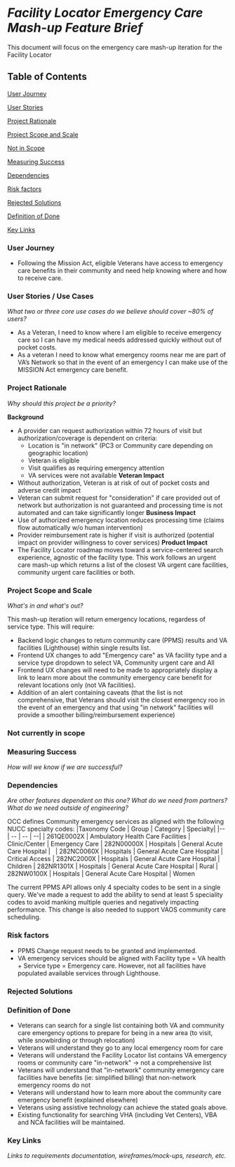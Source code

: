# _Facility Locator Emergency Care Mash-up Feature Brief_

This document will focus on the emergency care mash-up iteration for the Facility Locator 
## Table of Contents

[User Journey](https://github.com/department-of-veterans-affairs/va.gov-team/blob/master/products/facilities/facility-locator/product/emergency-care-mash-up-product-brief.md#user-journey)

[User Stories](https://github.com/department-of-veterans-affairs/va.gov-team/blob/master/products/facilities/facility-locator/product/emergency-care-mash-up-product-brief.md#user-stories--use-cases)

[Project Rationale](https://github.com/department-of-veterans-affairs/va.gov-team/blob/master/products/facilities/facility-locator/product/emergency-care-mash-up-product-brief.md#project-rationale)

[Project Scope and Scale](https://github.com/department-of-veterans-affairs/va.gov-team/blob/master/products/facilities/facility-locator/product/emergency-care-mash-up-product-brief.md.md#project-scope-and-scale)

[Not in Scope](https://github.com/department-of-veterans-affairs/va.gov-team/blob/master/products/facilities/facility-locator/product/emergency-care-mash-up-product-brief.md#not-in-scope)

[Measuring Success](https://github.com/department-of-veterans-affairs/va.gov-team/blob/master/products/facilities/facility-locator/product/emergency-care-mash-up-product-brief.md#measuring-success)

[Dependencies](https://github.com/department-of-veterans-affairs/va.gov-team/blob/master/products/facilities/facility-locator/product/emergency-care-mash-up-product-brief.md#dependencies)

[Risk factors](https://github.com/department-of-veterans-affairs/va.gov-team/blob/master/products/facilities/facility-locator/product/emergency-care-mash-up-product-brief.md#risk-factors)

[Rejected Solutions](https://github.com/department-of-veterans-affairs/va.gov-team/blob/master/products/facilities/facility-locator/product/emergency-care-mash-up-product-brief.md#rejected-solutions)

[Definition of Done](https://github.com/department-of-veterans-affairs/va.gov-team/blob/master/products/facilities/facility-locator/product/emergency-care-mash-up-product-brief.md#definition-of-done)

[Key Links](https://github.com/department-of-veterans-affairs/va.gov-team/blob/master/products/facilities/facility-locator/product/emergency-care-mash-up-product-brief.md#key-links)

### User Journey
- Following the Mission Act, eligible Veterans have access to emergency care benefits in their community and need help knowing where and how to receive care. 

### User Stories / Use Cases
*What two or three core use cases do we believe should cover ~80% of users?*
- As a Veteran, I need to know where I am eligible to receive emergency care so I can have my medical needs addressed quickly without out of pocket costs.
- As a veteran I need to know what emergency rooms near me are part of VA’s Network so that in the event of an emergency I can make use of the MISSION Act emergency care benefit.

### Project Rationale
_Why should this project be a priority?_

**Background**
- A provider can request authorization within 72 hours of visit but authorization/coverage is dependent on criteria:
  - Location is "in network" (PC3 or Community care depending on geographic location)
  - Veteran is eligible
  - Visit qualifies as requiring emergency attention
  - VA services were not available
**Veteran Impact**
- Without authorization, Veteran is at risk of out of pocket costs and adverse credit impact
- Veteran can submit request for "consideration" if care provided out of network but authorization is not guaranteed and processing time is not automated and can take significantly longer
**Business Impact**
- Use of authorized emergency location reduces processing time (claims flow automatically w/o human intervention)
- Provider reimbursement rate is higher if visit is authorized (potential impact on provider willingness to cover services)
**Product Impact**
- The Facility Locator roadmap moves toward a service-centered search experience, agnostic of the facility type. This work follows an urgent care mash-up which returns a list of the closest VA urgent care facilities, community urgent care facilities or both.    

### Project Scope and Scale
_What's in and what's out?_

This mash-up iteration will return emergency locations, regardess of service type. This will require:
- Backend logic changes to return community care (PPMS) results and VA facilities (Lighthouse) within single results list.
- Frontend UX changes to add "Emergency care" as VA facility type and a service type dropdown to select VA, Community urgent care and All
- Frontend UX changes will need to be made to appropriately display a link to learn more about the community emergency care benefit for relevant locations only (not VA facilities). 
- Addition of an alert containing caveats (that the list is not comprehensive, that Veterans should visit the closest emergency roo in the event of an emergency and that using "in network" facilities will provide a smoother billing/reimbursement experience)

### Not currently in scope

### Measuring Success
_How will we know if we are successful?_



### Dependencies
_Are other features dependent on this one? What do we need from partners? What do we need outside of engineering?_

OCC defines Community emergency services as aligned with the following NUCC specialty codes: 
|Taxonomy Code | Group | Category | Specialty|
|-- | -- | -- | --|
| 261QE0002X | Ambulatory Health Care Facilities | Clinic/Center | Emergency Care
| 282N00000X | Hospitals | General Acute Care Hospital |  
| 282NC0060X | Hospitals | General Acute Care Hospital | Critical Access
| 282NC2000X | Hospitals | General Acute Care Hospital | Children
| 282NR1301X | Hospitals | General Acute Care Hospital | Rural
| 282NW0100X | Hospitals | General Acute Care Hospital | Women

The current PPMS API allows only 4 specialty codes to be sent in a single query. We've made a request to add the ability to send at least 5 speciality codes to avoid manking multiple queries and negatively impacting performance. This change is also needed to support VAOS community care scheduling. 

  
### Risk factors
- PPMS Change request needs to be granted and implemented. 
- VA emergency services should be aligned with Facility type = VA health + Service type  = Emergency care. However, not all facilities have populated available services through Lighthouse. 
 
### Rejected Solutions

### Definition of Done
- Veterans can search for a single list containing both VA and community care emergency options to prepare for being in a new area (to visit, while snowbirding or through relocation)
- Veterans will understand they go to any local emergency room for care
- Veterans will understand the Facility Locator list contains VA emergency rooms or community care "in-network" -> not a comprehensive list
- Veterans will understand that "in-network" community emergency care facilities have benefits (ie: simplified billing) that non-network emergency rooms do not
- Veterans will understand how to learn more about the community care emergency benefit (explained elsewhere) 
- Veterans using assistive technology can achieve the stated goals above.  
- Existing functionality for searching VHA (including Vet Centers), VBA and NCA facilities will be maintained. 

### Key Links
_Links to requirements documentation, wireframes/mock-ups, research, etc._

